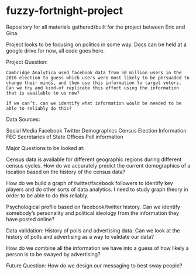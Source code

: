 # fuzzy-fortnight-project
Repository for all materials gathered/built for the project between Eric and Gina.

Project looks to be focusing on politics in some way. Docs can be held at a google drive for now, all code goes here.

Project Question:

	Cambridge Analytica used facebook data from 50 million users in the 2016 election to guess which users were most likely to be persuaded to change their minds, and then use this information to target voters. Can we try and kind-of replicate this effect using the information that is available to us now?

	If we can’t, can we identify what information would be needed to be able to reliably do this?

Data Sources:

Social Media
Facebook
Twitter
Demographics
Census
Election Information
FEC
Secretaries of State Offices
Poll information

Major Questions to be looked at:

Census data is available for different geographic regions during different census cycles. How do we accurately predict the current demographics of a location based on the history of the census data?

How do we build a graph of twitter/facebook followers to identify key players and do other sorts of data analytics. I need to study graph theory in order to be able to do this reliably.

Psychological profile based on facebook/twitter history. Can we identify somebody’s personality and political ideology from the information they have posted online?

Data validation: History of polls and advertising data. Can we look at the history of polls and advertising as a way to validate our data?

How do we combine all the information we have into a guess of how likely a person is to be swayed by advertising?

Future Question: How do we design our messaging to best sway people?

